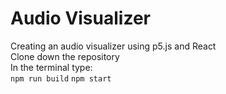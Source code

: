 # Audio Visualizer
Creating an audio visualizer using p5.js and React\
Clone down the repository\
In the terminal type:\
`npm run build`
`npm start`
